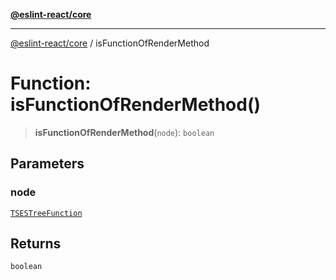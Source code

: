 [**@eslint-react/core**](../README.md)

***

[@eslint-react/core](../README.md) / isFunctionOfRenderMethod

# Function: isFunctionOfRenderMethod()

> **isFunctionOfRenderMethod**(`node`): `boolean`

## Parameters

### node

[`TSESTreeFunction`](../-internal-/type-aliases/TSESTreeFunction.md)

## Returns

`boolean`
